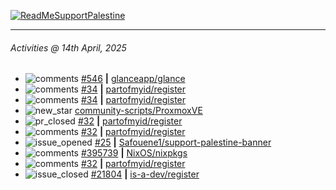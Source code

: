 [![ReadMeSupportPalestine](https://github.com/Safouene1/support-palestine-banner/blob/master/banner-support.svg)](https://github.com/Safouene1/support-palestine-banner)

---

<!--RECENT_ACTIVITY:last_update-->
###### Activities @ 14th April, 2025
<!--RECENT_ACTIVITY:last_update_end-->

<!--RECENT_ACTIVITY:start-->
- ![comments](https://cdn.jsdelivr.net/gh/Readme-Workflows/Readme-Icons@main/icons/octicons/Comment.svg) [#546](https://github.com/glanceapp/glance/issues/546#issuecomment-2800274750) **|** [glanceapp/glance](https://github.com/glanceapp/glance)<br>
- ![comments](https://cdn.jsdelivr.net/gh/Readme-Workflows/Readme-Icons@main/icons/octicons/Comment.svg) [#34](https://github.com/partofmyid/register/pull/34#issuecomment-2800274196) **|** [partofmyid/register](https://github.com/partofmyid/register)<br>
- ![comments](https://cdn.jsdelivr.net/gh/Readme-Workflows/Readme-Icons@main/icons/octicons/Comment.svg) [#34](https://github.com/partofmyid/register/pull/34#issuecomment-2800156845) **|** [partofmyid/register](https://github.com/partofmyid/register)<br>
- ![new_star](https://cdn.jsdelivr.net/gh/Readme-Workflows/Readme-Icons@main/icons/octicons/StarredRepositoryYellow.svg) [community-scripts/ProxmoxVE](https://github.com/community-scripts/ProxmoxVE)<br>
- ![pr_closed](https://cdn.jsdelivr.net/gh/Readme-Workflows/Readme-Icons@main/icons/octicons/PullRequestClosed.svg) [#32](https://github.com/partofmyid/register/pull/32) **|** [partofmyid/register](https://github.com/partofmyid/register)<br>
- ![comments](https://cdn.jsdelivr.net/gh/Readme-Workflows/Readme-Icons@main/icons/octicons/Comment.svg) [#32](https://github.com/partofmyid/register/pull/32#issuecomment-2796502601) **|** [partofmyid/register](https://github.com/partofmyid/register)<br>
- ![issue_opened](https://cdn.jsdelivr.net/gh/Readme-Workflows/Readme-Icons@main/icons/octicons/IssueOpened.svg) [#25](https://github.com/Safouene1/support-palestine-banner/issues/25) **|** [Safouene1/support-palestine-banner](https://github.com/Safouene1/support-palestine-banner)<br>
- ![comments](https://cdn.jsdelivr.net/gh/Readme-Workflows/Readme-Icons@main/icons/octicons/Comment.svg) [#395739](https://github.com/NixOS/nixpkgs/issues/395739#issuecomment-2782543219) **|** [NixOS/nixpkgs](https://github.com/NixOS/nixpkgs)<br>
- ![comments](https://cdn.jsdelivr.net/gh/Readme-Workflows/Readme-Icons@main/icons/octicons/Comment.svg) [#32](https://github.com/partofmyid/register/pull/32#issuecomment-2781722517) **|** [partofmyid/register](https://github.com/partofmyid/register)<br>
- ![issue_closed](https://cdn.jsdelivr.net/gh/Readme-Workflows/Readme-Icons@main/icons/octicons/IssueClosed.svg) [#21804](https://github.com/is-a-dev/register/issues/21804) **|** [is-a-dev/register](https://github.com/is-a-dev/register)<br>
<!--RECENT_ACTIVITY:end-->
